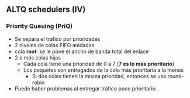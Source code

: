 ## ALTQ schedulers (IV)
### Priority Queuing (PriQ)

- Se separa el tráfico por prioridades
- 2 niveles de colas FIFO anidadas
 - cola **root**: se le pone el ancho de banda total del enlace
 - 2 o más colas hijas
   - Cada cola tiene una prioridad de 0 a 7 (**7 es lo más prioritario**)
   - Los paquetes son entregados de la cola más prioritaria a la menos
     - Si dos colas tienen la misma prioridad, entonces se usa round-robin
- Puede haber problemas al entregar tráfico poco prioritario

